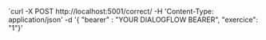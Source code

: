 `curl -X POST http://localhost:5001/correct/ -H 'Content-Type: application/json' -d '{ "bearer" : "YOUR DIALOGFLOW BEARER", "exercice": "1"}'
